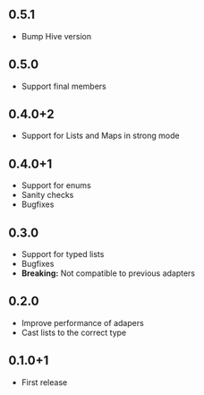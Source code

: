 ## 0.5.1
- Bump Hive version

## 0.5.0
- Support final members

## 0.4.0+2
- Support for Lists and Maps in strong mode

## 0.4.0+1
- Support for enums
- Sanity checks
- Bugfixes

## 0.3.0
- Support for typed lists
- Bugfixes
- **Breaking:** Not compatible to previous adapters

## 0.2.0
- Improve performance of adapers
- Cast lists to the correct type

## 0.1.0+1
- First release